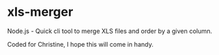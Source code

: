 # xls-merger
Node.js - Quick cli tool to merge XLS files and order by a given column.



Coded for Christine, I hope this will come in handy.
